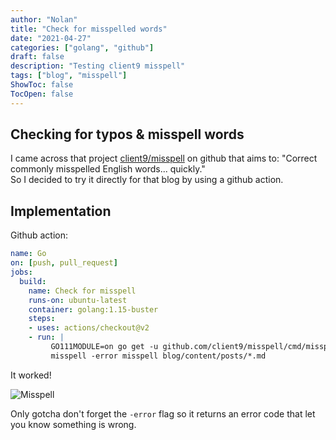 ```yaml
---
author: "Nolan"
title: "Check for misspelled words"
date: "2021-04-27"
categories: ["golang", "github"]
draft: false
description: "Testing client9 misspell"
tags: ["blog", "misspell"]
ShowToc: false
TocOpen: false
---
```


## Checking for typos & misspell words

I came across that project [client9/misspell](https://github.com/client9/misspell) on github that aims to: "Correct commonly misspelled English words... quickly."  
So I decided to try it directly for that blog by using a github action.


## Implementation

Github action:

```yaml
name: Go
on: [push, pull_request]
jobs:
  build:
    name: Check for misspell
    runs-on: ubuntu-latest
    container: golang:1.15-buster
    steps:
    - uses: actions/checkout@v2
    - run: |
         GO111MODULE=on go get -u github.com/client9/misspell/cmd/misspell@v0.3.4
         misspell -error misspell blog/content/posts/*.md
```

It worked!

![Misspell](/misspell.png)

Only gotcha don't forget the `-error` flag so it returns an error code that let you know something is wrong.
